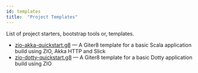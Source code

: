 ```yaml
---
id: templates
title:  "Project Templates"
---
```


List of project starters, bootstrap tools or, templates.

- [zio-akka-quickstart.g8](https://github.com/ScalaConsultants/zio-akka-quickstart.g8) — A Giter8 template for a basic Scala application build using ZIO, Akka HTTP and Slick
- [zio-dotty-quickstart.g8](https://github.com/ScalaConsultants/zio-dotty-quickstart.g8) — A Giter8 template for a basic Dotty application build using ZIO
